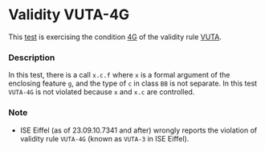 # Validity VUTA-4G

This [test](.) is exercising the condition [4G](../Readme.md) of the validity rule [VUTA](../../vuta/Readme.md).

### Description

In this test, there is a call `x.c.f` where `x` is a formal argument of the enclosing feature `g`, and the type of `c` in class `BB` is not separate. In this test `VUTA-4G` is not violated because `x` and `x.c` are controlled.

### Note

* ISE Eiffel (as of 23.09.10.7341 and after) wrongly reports the violation of validity rule `VUTA-4G` (known as `VUTA-3` in ISE Eiffel).

